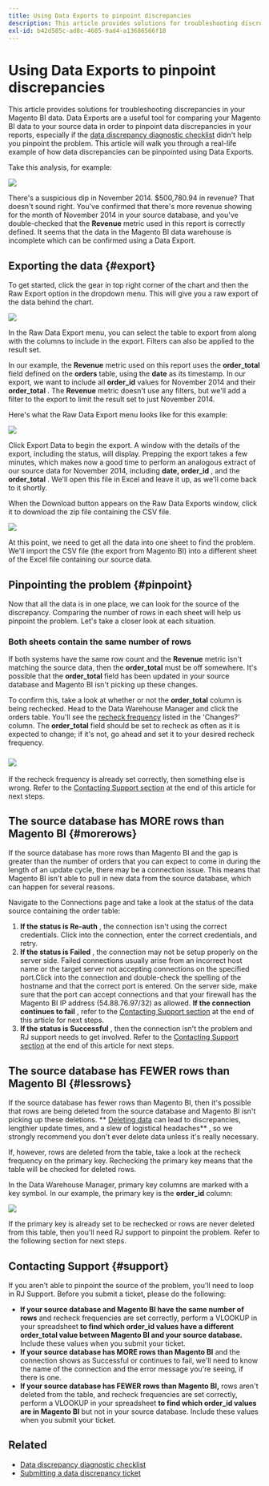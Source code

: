 ```yaml
---
title: Using Data Exports to pinpoint discrepancies
description: This article provides solutions for troubleshooting discrepancies in your Magento BI data. Data Exports are a useful tool for comparing your Magento BI data to your source data in order to pinpoint data discrepancies in your reports, especially if the [data discrepancy diagnostic checklist](https://support.magento.com/hc/en-us/articles/360016731271-Diagnosing-a-data-discrepancy) didn't help you pinpoint the problem. This article will walk you through a real-life example of how data discrepancies can be pinpointed using Data Exports.
exl-id: b42d585c-ad8c-4685-9ad4-a13686566f18
---
```

# Using Data Exports to pinpoint discrepancies

This article provides solutions for troubleshooting discrepancies in your Magento BI data. Data Exports are a useful tool for comparing your Magento BI data to your source data in order to pinpoint data discrepancies in your reports, especially if the [data discrepancy diagnostic checklist](https://support.magento.com/hc/en-us/articles/360016731271-Diagnosing-a-data-discrepancy) didn't help you pinpoint the problem. This article will walk you through a real-life example of how data discrepancies can be pinpointed using Data Exports.

Take this analysis, for example:

![](assets/Exports_Discrepancies_1.png)

There's a suspicious dip in November 2014. $500,780.94 in revenue? That doesn't sound right. You've confirmed that there's more revenue showing for the month of November 2014 in your source database, and you've double-checked that the **Revenue** metric used in this report is correctly defined. It seems that the data in the Magento BI data warehouse is incomplete which can be confirmed using a Data Export.

## Exporting the data {#export}

To get started, click the gear in top right corner of the chart and then the Raw Export option in the dropdown menu. This will give you a raw export of the data behind the chart.

![](assets/Export_Discrepancies_5.gif)

In the Raw Data Export menu, you can select the table to export from along with the columns to include in the export. Filters can also be applied to the result set.

In our example, the **Revenue** metric used on this report uses the **order\_total** field defined on the **orders** table, using the **date** as its timestamp. In our export, we want to include all **order\_id** values for November 2014 and their **order\_total** . The **Revenue** metric doesn't use any filters, but we'll add a filter to the export to limit the result set to just November 2014.

Here's what the Raw Data Export menu looks like for this example:

![](assets/Exports_Discrepancies_2.png)

Click Export Data to begin the export. A window with the details of the export, including the status, will display. Prepping the export takes a few minutes, which makes now a good time to perform an analogous extract of our source data for November 2014, including **date, order\_id** , and the **order\_total** . We'll open this file in Excel and leave it up, as we'll come back to it shortly.

When the Download button appears on the Raw Data Exports window, click it to download the zip file containing the CSV file.

![](assets/Export_Discrepancies_6.png)

At this point, we need to get all the data into one sheet to find the problem. We'll import the CSV file (the export from Magento BI) into a different sheet of the Excel file containing our source data.

## Pinpointing the problem {#pinpoint}

Now that all the data is in one place, we can look for the source of the discrepancy. Comparing the number of rows in each sheet will help us pinpoint the problem. Let's take a closer look at each situation.

### Both sheets contain the same number of rows

If both systems have the same row count and the **Revenue** metric isn't matching the source data, then the **order\_total** must be off somewhere. It's possible that the **order\_total** field has been updated in your source database and Magento BI isn't picking up these changes.

To confirm this, take a look at whether or not the **order\_total** column is being rechecked. Head to the Data Warehouse Manager and click the orders table. You'll see the [recheck frequency](https://support.magento.com/hc/en-us/articles/360016506452-Configuring-data-rechecks) listed in the 'Changes?' column. The **order\_total** field should be set to recheck as often as it is expected to change; if it's not, go ahead and set it to your desired recheck frequency.

### ![](assets/Export_Discrepancies_4.gif)

If the recheck frequency is already set correctly, then something else is wrong. Refer to the [Contacting Support section](#support) at the end of this article for next steps.

## The source database has MORE rows than Magento BI {#morerows}

If the source database has more rows than Magento BI and the gap is greater than the number of orders that you can expect to come in during the length of an update cycle, there may be a connection issue. This means that Magento BI isn't able to pull in new data from the source database, which can happen for several reasons.

Navigate to the Connections page and take a look at the status of the data source containing the order table:

1. **If the status is Re-auth** , the connection isn't using the correct credentials. Click into the connection, enter the correct credentials, and retry.
1. **If the status is Failed** , the connection may not be setup properly on the server side. Failed connections usually arise from an incorrect host name or the target server not accepting connections on the specified port.Click into the connection and double-check the spelling of the hostname and that the correct port is entered. On the server side, make sure that the port can accept connections and that your firewall has the Magento BI IP address (54.88.76.97/32) as allowed. **If the connection continues to fail** , refer to the [Contacting Support section](#support) at the end of this article for next steps.
1. **If the status is Successful** , then the connection isn't the problem and RJ support needs to get involved. Refer to the [Contacting Support section](#support) at the end of this article for next steps.

## The source database has FEWER rows than Magento BI {#lessrows}

If the source database has fewer rows than Magento BI, then it's possible that rows are being deleted from the source database and Magento BI isn't picking up these deletions. ** [Deleting data](https://support.magento.com/hc/en-us/articles/360016731631-Optimizing-your-database-for-analysis#delete) can lead to discrepancies, lengthier update times, and a slew of logistical headaches** , so we strongly recommend you don't ever delete data unless it's really necessary.

If, however, rows are deleted from the table, take a look at the recheck frequency on the primary key. Rechecking the primary key means that the table will be checked for deleted rows.

In the Data Warehouse Manager, primary key columns are marked with a key symbol. In our example, the primary key is the **order\_id** column:

![](assets/Export_Discrepancies_3.png)

If the primary key is already set to be rechecked or rows are never deleted from this table, then you'll need RJ support to pinpoint the problem. Refer to the following section for next steps.

## Contacting Support {#support}

If you aren't able to pinpoint the source of the problem, you'll need to loop in RJ Support. Before you submit a ticket, please do the following:

* **If your source database and Magento BI have the same number of rows** and recheck frequencies are set correctly, perform a VLOOKUP in your spreadsheet **to find which order\_id values have a different order\_total value between Magento BI and your source database.** Include these values when you submit your ticket.
* **If your source database has MORE rows than Magento BI** and the connection shows as Successful or continues to fail, we'll need to know the name of the connection and the error message you're seeing, if there is one.
* **If your source database has FEWER rows than Magento BI,** rows aren't deleted from the table, and recheck frequencies are set correctly, perform a VLOOKUP in your spreadsheet **to find which order\_id values are in Magento BI** but not in your source database. Include these values when you submit your ticket.

## Related

* [Data discrepancy diagnostic checklist](https://support.magento.com/hc/en-us/articles/360016731271-Diagnosing-a-data-discrepancy)
* [Submitting a data discrepancy ticket](https://support.magento.com/hc/en-us/articles/360016506472-Submitting-a-data-discrepancy-ticket)
